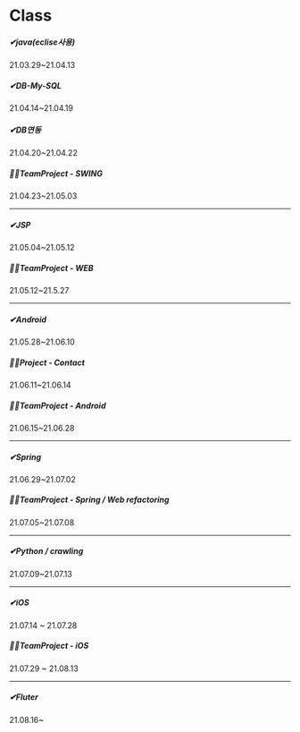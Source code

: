 # Class


##### ✔java(eclise사용)

21.03.29~21.04.13 

##### ✔DB-My-SQL

21.04.14~21.04.19

##### ✔DB연동

21.04.20~21.04.22



##### 🙋‍♂️TeamProject - SWING

21.04.23~21.05.03 

-----------------------------------------

##### ✔JSP 

21.05.04~21.05.12



##### 🙋‍♂️TeamProject - WEB

21.05.12~21.5.27

------------------------------

##### ✔Android

21.05.28~21.06.10

##### 🙋‍♂️Project - Contact

21.06.11~21.06.14

##### 🙋‍♂️TeamProject - Android

21.06.15~21.06.28

------------------------------

##### ✔Spring

21.06.29~21.07.02

##### 🙋‍♂️TeamProject - Spring / Web refactoring

21.07.05~21.07.08

------------------------------

##### ✔Python / crawling

21.07.09~21.07.13

------------------------------

##### ✔iOS

21.07.14 ~ 21.07.28

##### 🙋‍♂️TeamProject - iOS

21.07.29 ~ 21.08.13 

------------------------------

##### ✔Fluter

21.08.16~
